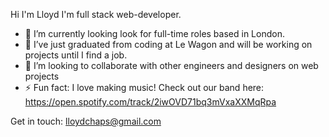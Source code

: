 Hi I'm Lloyd I'm full stack web-developer.

- 🔭 I’m currently looking look for full-time roles based in London.
- 🌱 I’ve just graduated from coding at Le Wagon and will be working on projects until I find a job.
- 👯 I’m looking to collaborate with other engineers and designers on web projects
- ⚡ Fun fact: I love making music! Check out our band here: https://open.spotify.com/track/2iwOVD71bq3mVxaXXMqRpa

Get in touch: lloydchaps@gmail.com

